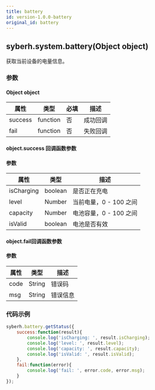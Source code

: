 ```yaml
---
title: battery
id: version-1.0.0-battery
original_id: battery
---
```


## syberh.system.battery(Object object)

获取当前设备的电量信息。

### 参数

#### Object object

| 属性    | 类型     | 必填 | 描述                                                         |
| ------- | -------- | -------- | ------------------------------------------------------------ |
| success | function | 否       | 成功回调                                       |
| fail    | function | 否       | 失败回调                                       |


#### object.success 回调函数参数
#### 参数
| 属性           | 类型      | 描述                                 |
| -------------- | ------   | ------------------------------------|
| isCharging     | boolean  | 是否正在充电                          |
| level          | Number   | 当前电量，0 - 100 之间                 |
| capacity       | Number   | 电池容量，0 - 100 之间                 |
| isValid        | boolean  | 电池是否有效                          |

#### object.fail回调函数参数
#### 参数
| 属性 | 类型   | 描述     |
| ---- | ------ | -------- |
| code | String | 错误码   |
| msg  | String | 错误信息 |


### 代码示例
```js
syberh.battery.getStatus({
	success:function(result){
        console.log('isCharging: ', result.isCharging);
        console.log('level: ', result.level);
        console.log('capacity: ', result.capacity);
        console.log('isValid: ', result.isValid);
    },
    fail:function(error){
        console.log('fail: ', error.code, error.msg);
    }
});
```

